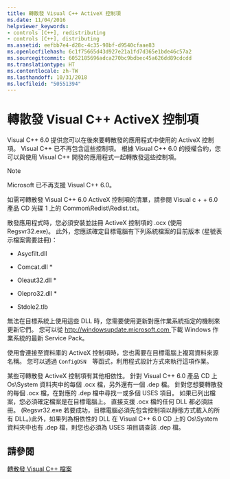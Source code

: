 ```yaml
---
title: 轉散發 Visual C++ ActiveX 控制項
ms.date: 11/04/2016
helpviewer_keywords:
- controls [C++], redistributing
- controls [C++], distributing
ms.assetid: eefbb7e4-d28c-4c35-98bf-d9540cfaae83
ms.openlocfilehash: 6c1f75665d43d927e21a1fd7d365e1bde46c57a2
ms.sourcegitcommit: 6052185696adca270bc9bdbec45a626dd89cdcdd
ms.translationtype: HT
ms.contentlocale: zh-TW
ms.lasthandoff: 10/31/2018
ms.locfileid: "50551394"
---
```

# <a name="redistributing-visual-c-activex-controls"></a>轉散發 Visual C++ ActiveX 控制項

Visual C++ 6.0 提供您可以在後來要轉散發的應用程式中使用的 ActiveX 控制項。 Visual C++ 已不再包含這些控制項。 根據 Visual C++ 6.0 的授權合約，您可以與使用 Visual C++ 開發的應用程式一起轉散發這些控制項。

> [!NOTE]
>  Microsoft 已不再支援 Visual C++ 6.0。

如需可轉散發 Visual C++ 6.0 ActiveX 控制項的清單，請參閱 Visual c + + 6.0 產品 CD 光碟 1 上的 Common\Redist\Redist.txt。

散發應用程式時，您必須安裝並註冊 ActiveX 控制項的 .ocx (使用 Regsvr32.exe)。 此外，您應該確定目標電腦有下列系統檔案的目前版本 (星號表示檔案需要註冊)：

- Asycfilt.dll

- Comcat.dll \*

- Oleaut32.dll \*

- Olepro32.dll \*

- Stdole2.tlb

無法在目標系統上使用這些 DLL 時，您需要使用更新對應作業系統指定的機制來更新它們。 您可以從 [http://windowsupdate.microsoft.com ](http://windowsupdate.microsoft.com) 下載 Windows 作業系統的最新 Service Pack。

使用會連接至資料庫的 ActiveX 控制項時，您也需要在目標電腦上複寫資料來源名稱。 您可以透過 `ConfigDSN`　等函式，利用程式設計方式來執行這項作業。

某些可轉散發 ActiveX 控制項有其他相依性。 針對 Visual C++ 6.0 產品 CD 上 Os\System 資料夾中的每個 .ocx 檔，另外還有一個 .dep 檔。 針對您想要轉散發的每個 .ocx 檔，在對應的 .dep 檔中尋找一或多個 USES 項目。 如果已列出檔案，您必須確定檔案是在目標電腦上。 直接支援 .ocx 檔的任何 DLL 都必須註冊。 (Regsvr32.exe 若要成功，目標電腦必須先包含控制項以靜態方式載入的所有 DLL。)此外，如果列為相依性的 DLL 在 Visual C++ 6.0 CD 上的 Os\System 資料夾中也有 .dep 檔，則您也必須為 USES 項目調查該 .dep 檔。

## <a name="see-also"></a>請參閱

[轉散發 Visual C++ 檔案](../ide/redistributing-visual-cpp-files.md)